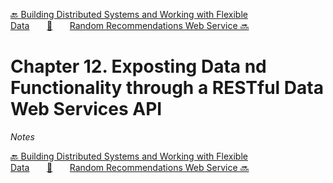 [🔙 Building Distributed Systems and Working with Flexible Data][previous-chapter]&nbsp;&nbsp;&nbsp;&nbsp;&nbsp;&nbsp;&nbsp;[🏡][readme]&nbsp;&nbsp;&nbsp;&nbsp;&nbsp;&nbsp;&nbsp;[Random Recommendations Web Service 🔜][upcoming-chapter]

# Chapter 12. Exposting Data nd Functionality through a RESTful Data Web Services API

_Notes_

[🔙 Building Distributed Systems and Working with Flexible Data][previous-chapter]&nbsp;&nbsp;&nbsp;&nbsp;&nbsp;&nbsp;&nbsp;[🏡][readme]&nbsp;&nbsp;&nbsp;&nbsp;&nbsp;&nbsp;&nbsp;[Random Recommendations Web Service 🔜][upcoming-chapter]

[readme]: README.md
[previous-chapter]: ch11-building-distributed-systems-and-working-with-flexible-data.md
[upcoming-chapter]: ch13-random-recommendations-web-service.md
